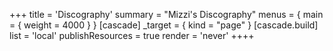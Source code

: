 +++
title = 'Discography'
summary = "Mizzi's Discography"
menus = { main = { weight = 4000 } }
[cascade]
_target = { kind = "page" }
[cascade.build]
list = 'local'
publishResources = true
render = 'never'
++++
